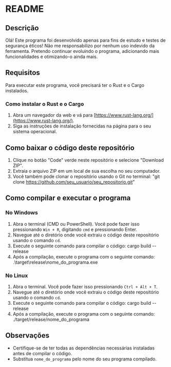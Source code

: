 # README

## Descrição
Olá! Este programa foi desenvolvido apenas para fins de estudo e testes de segurança éticos! Não me responsabilizo por nenhum uso indevido da ferramenta. Pretendo continuar evoluindo o programa, adicionando mais funcionalidades e otimizando-o ainda mais.

## Requisitos
Para executar este programa, você precisará ter o Rust e o Cargo instalados. 

### Como instalar o Rust e o Cargo

1. Abra um navegador da web e vá para [https://www.rust-lang.org/](https://www.rust-lang.org/).
2. Siga as instruções de instalação fornecidas na página para o seu sistema operacional. 

## Como baixar o código deste repositório

1. Clique no botão "Code" verde neste repositório e selecione "Download ZIP".
2. Extraia o arquivo ZIP em um local de sua escolha no seu computador.
3. Você também pode clonar o repositório usando o Git no terminal: "git clone https://github.com/seu_usuario/seu_repositorio.git"


## Como compilar e executar o programa

### No Windows

1. Abra o terminal (CMD ou PowerShell). Você pode fazer isso pressionando `Win + R`, digitando `cmd` e pressionando Enter.
2. Navegue até o diretório onde você extraiu o código deste repositório usando o comando `cd`.
3. Execute o seguinte comando para compilar o código: cargo build --release
4. Após a compilação, execute o programa com o seguinte comando: .\target\release\nome_do_programa.exe

   
### No Linux

1. Abra o terminal. Você pode fazer isso pressionando `Ctrl + Alt + T`.
2. Navegue até o diretório onde você extraiu o código deste repositório usando o comando `cd`.
3. Execute o seguinte comando para compilar o código: cargo build --release
4. Após a compilação, execute o programa com o seguinte comando: ./target/release/nome_do_programa

   
## Observações
- Certifique-se de ter todas as dependências necessárias instaladas antes de compilar o código.
- Substitua `nome_do_programa` pelo nome do seu programa compilado.


